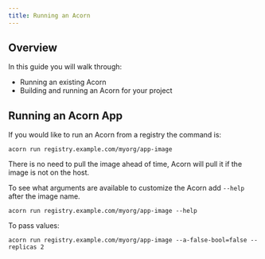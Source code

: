 ```yaml
---
title: Running an Acorn
---
```

## Overview

In this guide you will walk through:

* Running an existing Acorn
* Building and running an Acorn for your project

## Running an Acorn App

If you would like to run an Acorn from a registry the command is:

```shell
acorn run registry.example.com/myorg/app-image
```

There is no need to pull the image ahead of time, Acorn will pull it if the image is not on the host.

To see what arguments are available to customize the Acorn add `--help` after the image name.

```shell
acorn run registry.example.com/myorg/app-image --help
```

To pass values:

```shell
acorn run registry.example.com/myorg/app-image --a-false-bool=false --replicas 2
```
